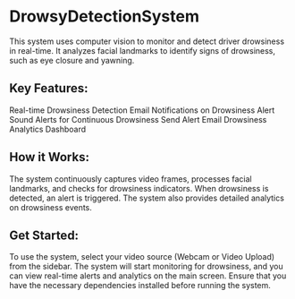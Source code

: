# DrowsyDetectionSystem
This system uses computer vision to monitor and detect driver drowsiness in real-time. It analyzes facial landmarks to identify signs of drowsiness, such as eye closure and yawning.

## Key Features:
Real-time Drowsiness Detection
Email Notifications on Drowsiness Alert
Sound Alerts for Continuous Drowsiness
Send Alert Email
Drowsiness Analytics Dashboard

## How it Works:
The system continuously captures video frames, processes facial landmarks, and checks for drowsiness indicators. When drowsiness is detected, an alert is triggered. The system also provides detailed analytics on drowsiness events.

## Get Started:
To use the system, select your video source (Webcam or Video Upload) from the sidebar. The system will start monitoring for drowsiness, and you can view real-time alerts and analytics on the main screen.
Ensure that you have the necessary dependencies installed before running the system.
